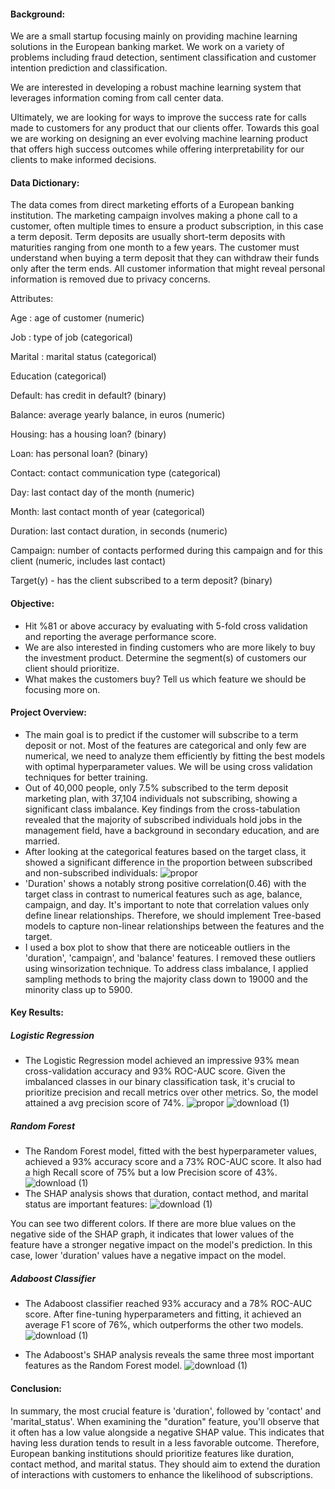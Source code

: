 #### **Background**:
We are a small startup focusing mainly on providing machine learning solutions in the European banking market. We work on a variety of problems including fraud detection, sentiment classification and customer intention prediction and classification.

We are interested in developing a robust machine learning system that leverages information coming from call center data.

Ultimately, we are looking for ways to improve the success rate for calls made to customers for any product that our clients offer. Towards this goal we are working on designing an ever evolving machine learning product that offers high success outcomes while offering interpretability for our clients to make informed decisions.

#### **Data Dictionary**:
The data comes from direct marketing efforts of a European banking institution. The marketing campaign involves making a phone call to a customer, often multiple times to ensure a product subscription, in this case a term deposit. Term deposits are usually short-term deposits with maturities ranging from one month to a few years. The customer must understand when buying a term deposit that they can withdraw their funds only after the term ends. All customer information that might reveal personal information is removed due to privacy concerns.

Attributes:

Age : age of customer (numeric)

Job : type of job (categorical)

Marital : marital status (categorical)

Education (categorical)

Default: has credit in default? (binary)

Balance: average yearly balance, in euros (numeric)

Housing: has a housing loan? (binary)

Loan: has personal loan? (binary)

Contact: contact communication type (categorical)

Day: last contact day of the month (numeric)

Month: last contact month of year (categorical)

Duration: last contact duration, in seconds (numeric)

Campaign: number of contacts performed during this campaign and for this client (numeric, includes last contact)

Target(y) - has the client subscribed to a term deposit? (binary)


#### **Objective**:
*    Hit %81 or above accuracy by evaluating with 5-fold cross validation and reporting the average performance score.
*    We are also interested in finding customers who are more likely to buy the investment product. Determine the segment(s) of customers our client should prioritize.
*   What makes the customers buy? Tell us which feature we should be focusing more on. 

####  **Project Overview**:
*  The main goal is to predict if the customer will subscribe to a term deposit or not. Most of the features are categorical and only few are numerical, we need to analyze them efficiently by fitting the best models with optimal hyperparameter values. We will be using cross validation techniques for better training.
*  Out of 40,000 people, only 7.5% subscribed to the term deposit marketing plan, with 37,104 individuals not subscribing, showing a significant class imbalance. Key findings from the cross-tabulation revealed that the majority of subscribed individuals hold jobs in the management field, have a background in secondary education, and are married.
*  After looking at the categorical features based on the target class, it showed a significant difference in the proportion between subscribed and non-subscribed individuals:
    ![propor](https://github.com/skreddypalvai/7MlWQpaQ38udIkNh---Apziva-Project/assets/137756791/c2e0129d-146e-4a0b-898e-0d178d3aaae2)
*  'Duration' shows a notably strong positive correlation(0.46) with the target class in contrast to numerical features such as age, balance, campaign, and day. It's important to note that correlation values only define linear relationships. Therefore, we should implement Tree-based models to capture non-linear relationships between the features and the target.
*  I used a box plot to show that there are noticeable outliers in the 'duration', 'campaign', and 'balance' features. I removed these outliers using winsorization technique. To address class imbalance, I applied sampling methods to bring the majority class down to 19000 and the minority class up to 5900.

#### **Key Results**:
##### **Logistic Regression**
*  The Logistic Regression model achieved an impressive 93% mean cross-validation accuracy and 93% ROC-AUC score. Given the imbalanced classes in our binary classification task, it's crucial to prioritize precision and recall metrics over other metrics. So, the model attained a avg precision score of 74%.
  ![propor](https://github.com/skreddypalvai/7MlWQpaQ38udIkNh---Apziva-Project/assets/137756791/db33192b-9c6b-489e-8eda-38d2026f071c)
![download (1)](https://github.com/skreddypalvai/7MlWQpaQ38udIkNh---Apziva-Project/assets/137756791/51f7adca-78c5-4a64-b9fc-bce55f256079)
##### **Random Forest**
*  The Random Forest model, fitted with the best hyperparameter values, achieved a 93% accuracy score and a 73% ROC-AUC score. It also had a high Recall score of 75% but a low Precision score of 43%.
  ![download (1)](https://github.com/skreddypalvai/7MlWQpaQ38udIkNh---Apziva-Project/assets/137756791/2ee0a0c1-475c-497d-b37d-f32a39f26474)
* The SHAP analysis shows that duration, contact method, and marital status are important features:
  ![download (1)](https://github.com/skreddypalvai/7MlWQpaQ38udIkNh---Apziva-Project/assets/137756791/f24234db-a918-472b-9d8c-b2ff1382c94f)

You can see two different colors. If there are more blue values on the negative side of the SHAP graph, it indicates that lower values of the feature have a stronger negative impact on the model's prediction. In this case, lower 'duration' values have a negative impact on the model.

##### **Adaboost Classifier**
*  The Adaboost classifier reached 93% accuracy and a 78% ROC-AUC score. After fine-tuning hyperparameters and fitting, it achieved an average F1 score of 76%, which outperforms the other two models.
  ![download (1)](https://github.com/skreddypalvai/7MlWQpaQ38udIkNh---Apziva-Project/assets/137756791/5bff766c-5be6-4b7c-8fde-4347fb891af7)

* The Adaboost's SHAP analysis reveals the same three most important features as the Random Forest model.
  ![download (1)](https://github.com/skreddypalvai/7MlWQpaQ38udIkNh---Apziva-Project/assets/137756791/efd9be82-88b8-47c9-bd48-72f3b1c87ed1)

#### **Conclusion**:
In summary, the most crucial feature is 'duration', followed by 'contact' and 'marital_status'. When examining the "duration" feature, you'll observe that it often has a low value alongside a negative SHAP value. This indicates that having less duration tends to result in a less favorable outcome. Therefore, European banking institutions should prioritize features like duration, contact method, and marital status. They should aim to extend the duration of interactions with customers to enhance the likelihood of subscriptions.
